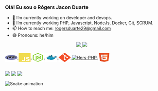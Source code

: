 ### Olá! Eu sou o Rógers Jacon Duarte

- 🔭 I’m currently working on developer and devops.
- 🌱 I’m currently working PHP, Javascript, NodeJs, Docker, Git, SCRUM.
- 📫 How to reach me: rogersduarte29@gmail.com
- 😄 Pronouns: he/him

<div align="center">
  <a href="https://github.com/rogers29">
  <img height="180em" src="https://github-readme-stats.vercel.app/api?username=rogers29&show_icons=true&theme=dracula&include_all_commits=true&count_private=true"/>
  <img height="180em" src="https://github-readme-stats.vercel.app/api/top-langs/?username=rogers29&layout=compact&langs_count=7&theme=dracula"/>
</div>
<div style="display: inline_block"><br>
  <img align="center" alt="Hers-PHP" height="30" width="40" src="https://raw.githubusercontent.com/devicons/devicon/master/icons/php/php-original.svg">
  <img align="center" alt="Gers-Js" height="30" width="40" src="https://raw.githubusercontent.com/devicons/devicon/master/icons/javascript/javascript-plain.svg">
  <img align="center" alt="Hers-NodeJs" height="30" width="40" src="https://raw.githubusercontent.com/devicons/devicon/master/icons/nodejs/nodejs-original.svg">
  <img align="center" alt="Hers-PHP" height="30" width="40" src="https://raw.githubusercontent.com/devicons/devicon/master/icons/docker/docker-original.svg">
  <img align="center" alt="Hers-PHP" height="30" width="40" src="https://raw.githubusercontent.com/devicons/devicon/master/icons/git/git-original.svg">
  <img align="center" alt="Hers-PHP" height="30" width="40" src="https://raw.githubusercontent.com/devicons/devicon/master/icons/scrum/srcum-original.svg">

  <img align="center" alt="Hers-HTML" height="30" width="40" src="https://raw.githubusercontent.com/devicons/devicon/master/icons/html5/html5-original.svg">
</div>
  
  ##
  
<div> 
  <a href="https://instagram.com/rogersjaconduarte" target="_blank"><img src="https://img.shields.io/badge/-Instagram-%23E4405F?style=for-the-badge&logo=instagram&logoColor=white" target="_blank"></a>
  <a href = "mailto:rogersduarte29@gmail.com"><img src="https://img.shields.io/badge/-Gmail-%23333?style=for-the-badge&logo=gmail&logoColor=white" target="_blank"></a>
  <a href="https://www.linkedin.com/in/rogers-duarte/" target="_blank"><img src="https://img.shields.io/badge/-LinkedIn-%230077B5?style=for-the-badge&logo=linkedin&logoColor=white" target="_blank"></a> 
 
  ![Snake animation](https://github.com/rogers29/rogers29/blob/output/github-contribution-grid-snake.svg)
 
</div>
